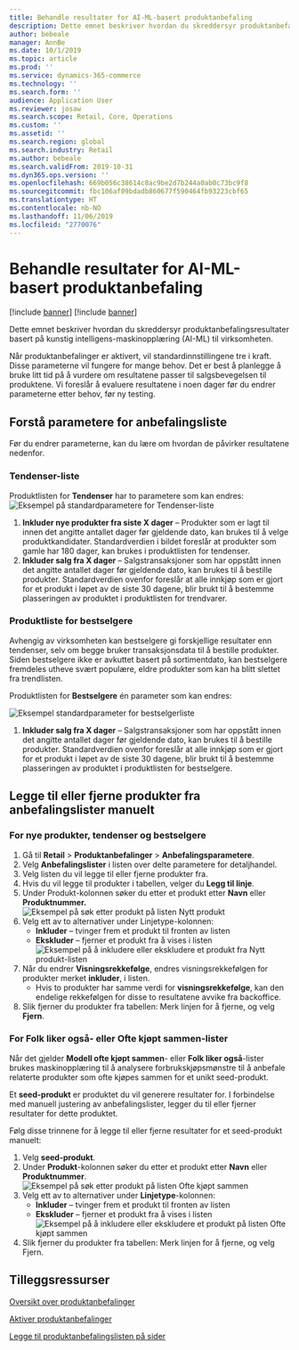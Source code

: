```yaml
---
title: Behandle resultater for AI-ML-basert produktanbefaling
description: Dette emnet beskriver hvordan du skreddersyr produktanbefalingsresultater basert på kunstig intelligens-maskinopplæring (AI-ML) til virksomheten.
author: bebeale
manager: AnnBe
ms.date: 10/1/2019
ms.topic: article
ms.prod: ''
ms.service: dynamics-365-commerce
ms.technology: ''
ms.search.form: ''
audience: Application User
ms.reviewer: josaw
ms.search.scope: Retail, Core, Operations
ms.custom: ''
ms.assetid: ''
ms.search.region: global
ms.search.industry: Retail
ms.author: bebeale
ms.search.validFrom: 2019-10-31
ms.dyn365.ops.version: ''
ms.openlocfilehash: 669b056c38614c8ac9be2d7b244a0ab0c73bc9f8
ms.sourcegitcommit: fbc106af09bdadb860677f590464fb93223cbf65
ms.translationtype: HT
ms.contentlocale: nb-NO
ms.lasthandoff: 11/06/2019
ms.locfileid: "2770076"
---
```

# <a name="manage-ai-ml-based-product-recommendation-results"></a>Behandle resultater for AI-ML-basert produktanbefaling

[!include [banner](includes/preview-banner.md)]
[!include [banner](includes/banner.md)]

Dette emnet beskriver hvordan du skreddersyr produktanbefalingsresultater basert på kunstig intelligens-maskinopplæring (AI-ML) til virksomheten. 

Når produktanbefalinger er aktivert, vil standardinnstillingene tre i kraft. Disse parameterne vil fungere for mange behov. Det er best å planlegge å bruke litt tid på å vurdere om resultatene passer til salgsbevegelsen til produktene. Vi foreslår å evaluere resultatene i noen dager før du endrer parameterne etter behov, før ny testing. 

## <a name="understanding-recommendation-list-parameters"></a>Forstå parametere for anbefalingsliste

Før du endrer parameterne, kan du lære om hvordan de påvirker resultatene nedenfor.

### <a name="trending-product-list"></a>Tendenser-liste

Produktlisten for **Tendenser** har to parametere som kan endres: ![Eksempel på standardparametere for Tendenser-liste](./media/exampletrendingparameters.png)
1. **Inkluder nye produkter fra siste X dager** – Produkter som er lagt til innen det angitte antallet dager før gjeldende dato, kan brukes til å velge produktkandidater. Standardverdien i bildet foreslår at produkter som gamle har 180 dager, kan brukes i produktlisten for tendenser.
1. **Inkluder salg fra X dager** – Salgstransaksjoner som har oppstått innen det angitte antallet dager før gjeldende dato, kan brukes til å bestille produkter. Standardverdien ovenfor foreslår at alle innkjøp som er gjort for et produkt i løpet av de siste 30 dagene, blir brukt til å bestemme plasseringen av produktet i produktlisten for trendvarer. 

### <a name="best-selling-product-list"></a>Produktliste for bestselgere

Avhengig av virksomheten kan bestselgere gi forskjellige resultater enn tendenser, selv om begge bruker transaksjonsdata til å bestille produkter. Siden bestselgere ikke er avkuttet basert på sortimentdato, kan bestselgere fremdeles utheve svært populære, eldre produkter som kan ha blitt slettet fra trendlisten. 

Produktlisten for **Bestselgere** én parameter som kan endres:

![Eksempel standardparameter for bestselgerliste](./media/examplebestsellingparameters.PNG)
1. **Inkluder salg fra X dager** – Salgstransaksjoner som har oppstått innen det angitte antallet dager før gjeldende dato, kan brukes til å bestille produkter. Standardverdien ovenfor foreslår at alle innkjøp som er gjort for et produkt i løpet av de siste 30 dagene, blir brukt til å bestemme plasseringen av produktet i produktlisten for bestselgere. 

## <a name="manually-add-or-remove-products-from-recommendation-lists"></a>Legge til eller fjerne produkter fra anbefalingslister manuelt

### <a name="for-new-trending-or-best-selling"></a>For nye produkter, tendenser og bestselgere

1.  Gå til **Retail** > **Produktanbefalinger** > **Anbefalingsparametere**.
1.  Velg **Anbefalingslister** i listen over delte parametere for detaljhandel.
1.  Velg listen du vil legge til eller fjerne produkter fra.
1.  Hvis du vil legge til produkter i tabellen, velger du **Legg til linje**. 
1.  Under Produkt-kolonnen søker du etter et produkt etter **Navn** eller **Produktnummer.**
![Eksempel på søk etter produkt på listen Nytt produkt](./media/examplenewlistconfiguration1.png)
1.  Velg ett av to alternativer under Linjetype-kolonnen:
    -   **Inkluder** – tvinger frem et produkt til fronten av listen
    -   **Ekskluder** – fjerner et produkt fra å vises i listen ![Eksempel på å inkludere eller ekskludere et produkt fra Nytt produkt-listen](./media/examplenewlistconfiguration2.png)
1.  Når du endrer **Visningsrekkefølge**, endres visningsrekkefølgen for produkter merket **inkluder**, i listen.
    - Hvis to produkter har samme verdi for **visningsrekkefølge**, kan den endelige rekkefølgen for disse to resultatene avvike fra backoffice.
1.  Slik fjerner du produkter fra tabellen: Merk linjen for å fjerne, og velg **Fjern**.


### <a name="for-people-also-like-or-frequently-bought-together-lists"></a>For Folk liker også- eller Ofte kjøpt sammen-lister

Når det gjelder **Modell ofte kjøpt sammen**- eller **Folk liker også**-lister brukes maskinopplæring til å analysere forbrukskjøpsmønstre til å anbefale relaterte produkter som ofte kjøpes sammen for et unikt seed-produkt. 
 
Et **seed-produkt** er produktet du vil generere resultater for. I forbindelse med manuell justering av anbefalingslister, legger du til eller fjerner resultater for dette produktet. 

Følg disse trinnene for å legge til eller fjerne resultater for et seed-produkt manuelt:
1.  Velg **seed-produkt**. 
1.  Under **Produkt**-kolonnen søker du etter et produkt etter **Navn** eller **Produktnummer**.
![Eksempel på søk etter produkt på listen Ofte kjøpt sammen](./media/exampleFBTlistconfiguration1.png)
1. Velg ett av to alternativer under **Linjetype**-kolonnen:
    - **Inkluder** – tvinger frem et produkt til fronten av listen
    - **Ekskluder** – fjerner et produkt fra å vises i listen     
![Eksempel på å inkludere eller ekskludere et produkt på listen Ofte kjøpt sammen](./media/exampleFBTlistconfiguration2.png)
1.  Slik fjerner du produkter fra tabellen: Merk linjen for å fjerne, og velg Fjern.


## <a name="additional-resources"></a>Tilleggsressurser

[Oversikt over produktanbefalinger](product-recommendations.md)

[Aktiver produktanbefalinger](enable-product-recommendations.md)

[Legge til produktanbefalingslisten på sider](add-reco-list-to-page.md)
